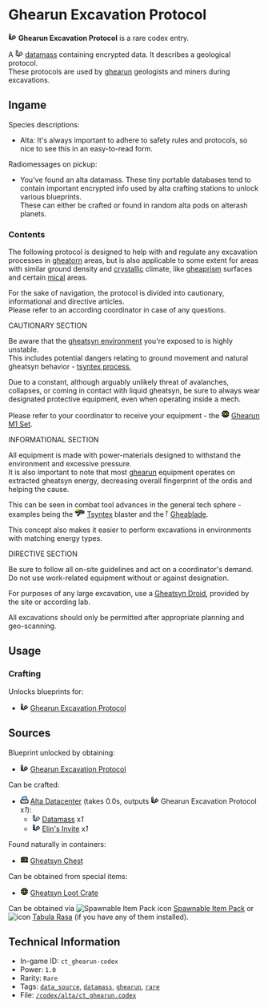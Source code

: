 # Ghearun Excavation Protocol

<img src="https://raw.githubusercontent.com/Ceterai/Enternia/main/codex/alta/datamass/gheatsyn.png" alt="Ghearun Excavation Protocol icon" loading="lazy" width="auto" height="16px"/> **Ghearun Excavation Protocol** is a rare codex entry.

A <img src="https://raw.githubusercontent.com/Ceterai/Enternia/main/items/generic/crafting/alta/datamass.png" alt="Datamass icon" loading="lazy" width="auto" height="16px"/> [datamass](https://ceterai.github.io/MyEnternia/Wiki/Datamass) containing encrypted data. It describes a geological protocol.  
These protocols are used by [ghearun](https://ceterai.github.io/MyEnternia/Wiki/Tags/Ghearun) geologists and miners during excavations.

## Ingame

Species descriptions:

- Alta: It's always important to adhere to safety rules and protocols, so nice to see this in an easy-to-read form.

Radiomessages on pickup:

- You've found an alta datamass. These tiny portable databases tend to contain important encrypted info used by alta crafting stations to unlock various blueprints.  
These can either be crafted or found in random alta pods on alterash planets.

### Contents

The following protocol is designed to help with and regulate any excavation processes in [gheatorn](https://ceterai.github.io/MyEnternia/Wiki/Tags/Gheatorn) areas, but is also applicable to some extent for areas with similar ground density and [crystallic](https://ceterai.github.io/MyEnternia/Wiki/crystallic) climate, like [gheaprism](https://ceterai.github.io/MyEnternia/Wiki/gheaprism) surfaces and certain [mical](https://ceterai.github.io/MyEnternia/Wiki/Tags/Mical) areas.

For the sake of navigation, the protocol is divided into cautionary, informational and directive articles.  
Please refer to an according coordinator in case of any questions.

CAUTIONARY SECTION

Be aware that the [gheatsyn environment](https://ceterai.github.io/MyEnternia/Wiki/gheatsynenvironment) you're exposed to is highly unstable.  
This includes potential dangers relating to ground movement and natural gheatsyn behavior - [tsyntex process](https://ceterai.github.io/MyEnternia/Wiki/tsyntexprocess),

Due to a constant, although arguably unlikely threat of avalanches, collapses, or coming in contact with liquid gheatsyn, be sure to always wear designated protective equipment, even when operating inside a mech.

Please refer to your coordinator to receive your equipment - the <img src="https://raw.githubusercontent.com/Ceterai/Enternia/main/items/active/alta/sets/ghearun.png" alt="Ghearun M1 Set icon" loading="lazy" width="auto" height="16px"/> [Ghearun M1 Set](https://ceterai.github.io/MyEnternia/Wiki/GhearunM1Set).

INFORMATIONAL SECTION

All equipment is made with power-materials designed to withstand the environment and excessive pressure.  
It is also important to note that most [ghearun](https://ceterai.github.io/MyEnternia/Wiki/Tags/Ghearun) equipment operates on extracted gheatsyn energy, decreasing overall fingerprint of the ordis and helping the cause.

This can be seen in combat tool advances in the general tech sphere - examples being the <img src="https://raw.githubusercontent.com/Ceterai/Enternia/main/items/active/weapons/ranged/alta/blaster/ct_tsyntex.png" alt="Tsyntex icon" loading="lazy" width="auto" height="16px"/> [Tsyntex](https://ceterai.github.io/MyEnternia/Wiki/Tsyntex) blaster and the <img src="https://raw.githubusercontent.com/Ceterai/Enternia/main/items/active/weapons/melee/alta/light/ct_gheablade.png" alt="Gheablade icon" loading="lazy" width="auto" height="16px"/> [Gheablade](https://ceterai.github.io/MyEnternia/Wiki/Gheablade).

This concept also makes it easier to perform excavations in environments with matching energy types.

DIRECTIVE SECTION

Be sure to follow all on-site guidelines and act on a coordinator's demand. Do not use work-related equipment without or against designation.

For purposes of any large excavation, use a [Gheatsyn Droid](https://ceterai.github.io/MyEnternia/Wiki/GheatsynDroid), provided by the site or according lab.

All excavations should only be permitted after appropriate planning and geo-scanning.

## Usage

### Crafting

Unlocks blueprints for:

- <img src="https://raw.githubusercontent.com/Ceterai/Enternia/main/codex/alta/datamass/gheatsyn.png" alt="Ghearun Excavation Protocol icon" loading="lazy" width="auto" height="16px"/> [Ghearun Excavation Protocol](https://ceterai.github.io/MyEnternia/Wiki/GhearunExcavationProtocol)

## Sources

Blueprint unlocked by obtaining:

- <img src="https://raw.githubusercontent.com/Ceterai/Enternia/main/codex/alta/datamass/gheatsyn.png" alt="Ghearun Excavation Protocol icon" loading="lazy" width="auto" height="16px"/> [Ghearun Excavation Protocol](https://ceterai.github.io/MyEnternia/Wiki/GhearunExcavationProtocol)

Can be crafted:

- ![ ](https://raw.githubusercontent.com/Ceterai/Enternia/main/objects/alta/crafting/datacenter/icon.png) [Alta Datacenter](https://ceterai.github.io/MyEnternia/Wiki/AltaDatacenter) (takes 0.0s, outputs <img src="https://raw.githubusercontent.com/Ceterai/Enternia/main/codex/alta/datamass/gheatsyn.png" alt="Ghearun Excavation Protocol icon" loading="lazy" width="auto" height="16px"/> Ghearun Excavation Protocol x*1*):
  - <img src="https://raw.githubusercontent.com/Ceterai/Enternia/main/items/generic/crafting/alta/datamass.png" alt="Datamass icon" loading="lazy" width="auto" height="16px"/> [Datamass](https://ceterai.github.io/MyEnternia/Wiki/Datamass) x*1*
  - <img src="https://raw.githubusercontent.com/Ceterai/Enternia/main/codex/alta/datamass/elin.png" alt="Elin's Invite icon" loading="lazy" width="auto" height="16px"/> [Elin's Invite](https://ceterai.github.io/MyEnternia/Wiki/Elin'sInvite) x*1*

Found naturally in containers:

- <img src="https://raw.githubusercontent.com/Ceterai/Enternia/main/objects/biome/alterash_prime/gheatsyn/decorative/chest/icon.png" alt="Gheatsyn Chest icon" loading="lazy" width="auto" height="16px"/> [Gheatsyn Chest](https://ceterai.github.io/MyEnternia/Wiki/GheatsynChest)

Can be obtained from special items:

- <img src="https://raw.githubusercontent.com/Ceterai/Enternia/main/items/active/alta/loot/biome/ct_gheatsyn_loot.png" alt="Gheatsyn Loot Crate icon" loading="lazy" width="auto" height="16px"/> [Gheatsyn Loot Crate](https://ceterai.github.io/MyEnternia/Wiki/GheatsynLootCrate)

Can be obtained via <img src="https://raw.githubusercontent.com/Silverfeelin/Starbound-SpawnableItemPack/master/interface/sip/iconSmall.png" alt="Spawnable Item Pack icon" width="18" height="14"/> [Spawnable Item Pack](https://steamcommunity.com/sharedfiles/filedetails/?id=733665104) or <img src="https://steamuserimages-a.akamaihd.net/ugc/263843960696222713/3EC9A7C005541F7D577EBCB8C5736B4EFC9973D6/" alt="icon" width="8" height="12"/> [Tabula Rasa](https://community.playstarbound.com/resources/the-tabula-rasa.3222/) (if you have any of them installed).

## Technical Information

- In-game ID: `ct_ghearun-codex`
- Power: `1.0`
- Rarity: `Rare`
- Tags: [`data_source`](https://ceterai.github.io/MyEnternia/Wiki/Tags/DataSource), [`datamass`](https://ceterai.github.io/MyEnternia/Wiki/Tags/Datamass), [`ghearun`](https://ceterai.github.io/MyEnternia/Wiki/Tags/Ghearun), [`rare`](https://ceterai.github.io/MyEnternia/Wiki/Tags/Rare)
- File: [`/codex/alta/ct_ghearun.codex`](https://github.com/Ceterai/Enternia/blob/main/codex/alta/ct_ghearun.codex)
